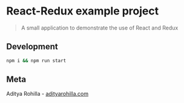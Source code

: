 # React-Redux example project
> A small application to demonstrate the use of React and Redux


## Development

```bash
npm i && npm run start
```

## Meta

Aditya Rohilla - [adityarohilla.com](https://www.adityarohilla.com)




